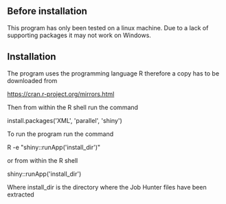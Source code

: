 ## Before installation
This program has only been tested on a linux machine. Due to a lack of supporting packages it may not work on Windows.

## Installation 
The program uses the programming language R therefore a copy has to be downloaded from 

https://cran.r-project.org/mirrors.html

Then from within the R shell run the command 

install.packages('XML', 'parallel', 'shiny')

To run the program run the command

R -e "shiny::runApp('install_dir')"

or from within the R shell

shiny::runApp('install_dir')

Where install_dir is the directory where the Job Hunter files have been extracted 
